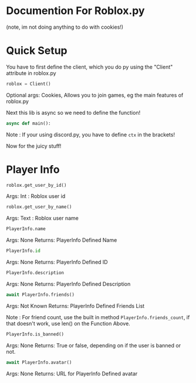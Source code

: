 # Documention For Roblox.py
(note, im not doing anything to do with cookies!)

# Quick Setup

You have to first define the client, which you do py using the "Client" attribute in roblox.py

```py
roblox = Client()
```
Optional args:
  Cookies, Allows you to join games, eg the main features of roblox.py

Next this lib is async so we need to define the function!

```py
async def main():
```
Note : If your using discord.py, you have to define ```ctx``` in the brackets!

Now for the juicy stuff!

# Player Info

```py
roblox.get_user_by_id()
```
Args:
  Int : Roblox user id
  
  
  
  
```py
roblox.get_user_by_name()
```
Args:
  Text : Roblox user name
  
  
  
  
```py
PlayerInfo.name
```
Args:
   None
Returns:
   PlayerInfo Defined Name
   
   
   
   
```py
PlayerInfo.id
```
Args:
  None
Returns:
  PlayerInfo Defined ID
  
  
  
  
```py
PlayerInfo.description
```
Args:
  None
Returns:
   PlayerInfo Defined Description
   
   
   

```py
await PlayerInfo.friends()
```
Args:
  Not Known
Returns:
   PlayerInfo Defined Friends List 

Note : For friend count, use the built in method ```PlayerInfo.friends_count```, if that doesn't work, use len() on the Function Above.




```py
PlayerInfo.is_banned()
```
Args:
  None
Returns:
  True or false, depending on if the user is banned or not.
  
  
  
  
```py
await PlayerInfo.avatar()
```
Args:
  None
Returns:
   URL for PlayerInfo Defined avatar
   


